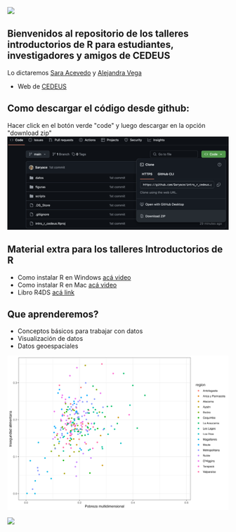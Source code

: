 ![](https://www.cedeus.cl/wp-content/uploads/2018/10/logo-cedeus5-90-768x768.png)
## Bienvenidos al repositorio de los talleres introductorios de R para estudiantes,  investigadores y amigos de CEDEUS

Lo dictaremos [Sara Acevedo](https://saryace.github.io) y [Alejandra Vega](https://alevega2702.github.io/qr_research-main/)
- Web de [CEDEUS](https://www.cedeus.cl/)

## Como descargar el código desde github:
Hacer click en el botón verde "code" y luego descargar en la opción "download zip"
![](https://github.com/Saryace/intro_r_cedeus/blob/main/descarga.png?raw=true)

## Material extra para los talleres Introductorios de R
- Como instalar R en Windows [acá video](https://www.youtube.com/watch?v=-ggIi6-asCo)
- Como instalar R en Mac [acá video](https://www.youtube.com/watch?v=OW66f1sBQOc)
- Libro R4DS [acá link](https://es.r4ds.hadley.nz/)

## Que aprenderemos?
- Conceptos básicos para trabajar con datos
- Visualización de datos
- Datos geoespaciales

![](https://github.com/Saryace/intro_r_cedeus/blob/main/figuras/plot_pobreza_vs_inseg.png?raw=true)

![](https://github.com/Saryace/intro_r_cedeus/blob/main/figuras/plot_final.png?raw=true)
